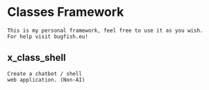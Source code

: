 # Classes Framework
	This is my personal framework, feel free to use it as you wish.  
	For help visit bugfish.eu!
	
	
## x_class_shell
	Create a chatbot / shell 
	web application. (Non-AI)
	
